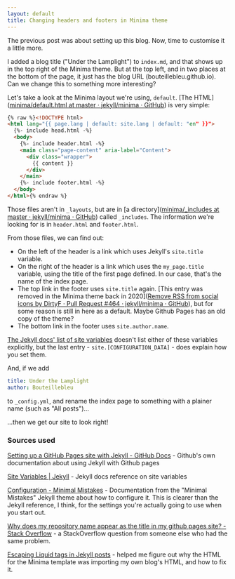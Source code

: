```yaml
---
layout: default
title: Changing headers and footers in Minima theme
---
```


The previous post was about setting up this blog. Now, time to customise it a little more.

I added a blog title ("Under the Lamplight") to `index.md`, and that shows up in the top right of the Minima theme. But at the top left, and in two places at the bottom of the page, it just has the blog URL (bouteillebleu.github.io). Can we change this to something more interesting?

Let's take a look at the Minima layout we're using, `default`. [The HTML]([minima/default.html at master · jekyll/minima · GitHub](https://github.com/jekyll/minima/blob/master/_layouts/default.html)) is very simple:

```html
{% raw %}<!DOCTYPE html>
<html lang="{{ page.lang | default: site.lang | default: "en" }}">
  {%- include head.html -%}
  <body>
    {%- include header.html -%}
    <main class="page-content" aria-label="Content">
      <div class="wrapper">
        {{ content }}
      </div>
    </main>
    {%- include footer.html -%}
  </body>
</html>{% endraw %}
```

Those files aren't in `_layouts`, but are in [a directory]([minima/_includes at master · jekyll/minima · GitHub](https://github.com/jekyll/minima/tree/master/_includes)) called `_includes`. The information we're looking for is in `header.html` and `footer.html`.

From those files, we can find out:

* On the left of the header is a link which uses Jekyll's `site.title` variable.
* On the right of the header is a link which uses the `my_page.title` variable, using the title of the first page defined. In our case, that's the name of the index page.
* The top link in the footer uses `site.title` again. [This entry was removed in the Minima theme back in 2020]([Remove RSS from social icons by DirtyF · Pull Request #464 · jekyll/minima · GitHub](https://github.com/jekyll/minima/pull/464)), but for some reason is still in here as a default. Maybe Github Pages has an old copy of the theme?
* The bottom link in the footer uses `site.author.name`.

[The Jekyll docs' list of site variables](https://jekyllrb.com/docs/variables/#site-variables) doesn't list either of these variables explicitly, but the last entry - `site.[CONFIGURATION_DATA]` - does explain how you set them.

And, if we add

```yaml
title: Under the Lamplight
author: Bouteillebleu
```

to `_config.yml`, and rename the index page to something with a plainer name (such as "All posts")...

...then we get our site to look right!


### Sources used

[Setting up a GitHub Pages site with Jekyll - GitHub Docs](https://docs.github.com/en/pages/setting-up-a-github-pages-site-with-jekyll) - Github's own documentation about using Jekyll with Github pages

[Site Variables | Jekyll](https://jekyllrb.com/docs/variables/#site-variables) - Jekyll docs reference on site variables

[Configuration - Minimal Mistakes](https://mmistakes.github.io/minimal-mistakes/docs/configuration/) - Documentation from the "Minimal Mistakes" Jekyll theme about how to configure it. This is clearer than the Jekyll reference, I think, for the settings you're actually going to use when you start out.

[Why does my repository name appear as the title in my github pages site? - Stack Overflow](https://stackoverflow.com/questions/42100627/why-does-my-repository-name-appear-as-the-title-in-my-github-pages-site) - a StackOverflow question from someone else who had the same problem.

[Escaping Liquid tags in Jekyll posts](https://sarathlal.com/escape-liquid-tag-in-jekyll-posts/) - helped me figure out why the HTML for the Minima template was importing my own blog's HTML, and how to fix it.
